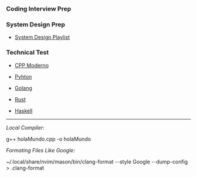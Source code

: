 ### Coding Interview Prep


### System Design Prep

- [System Design Playlist](https://www.youtube.com/playlist?list=PLMCXHnjXnTnvo6alSjVkgxV-VH6EPyvoX)


### Technical Test

- [CPP Moderno](./TechnicalTest/CppModern/README.md)

- [Pyhton](./TechnicalTest/python/README.md) 

- [Golang](./TechnicalTest/golang/README.md)

- [Rust](./TechnicalTest/rust/README.md) 

- [Haskell](./TechnicalTest/haskell/README.md)

_____

*Local Compiler:*
 
g++ holaMundo.cpp -o holaMundo

*Formating Files Like Google:*

~/.local/share/nvim/mason/bin/clang-format --style Google --dump-config > .clang-format
